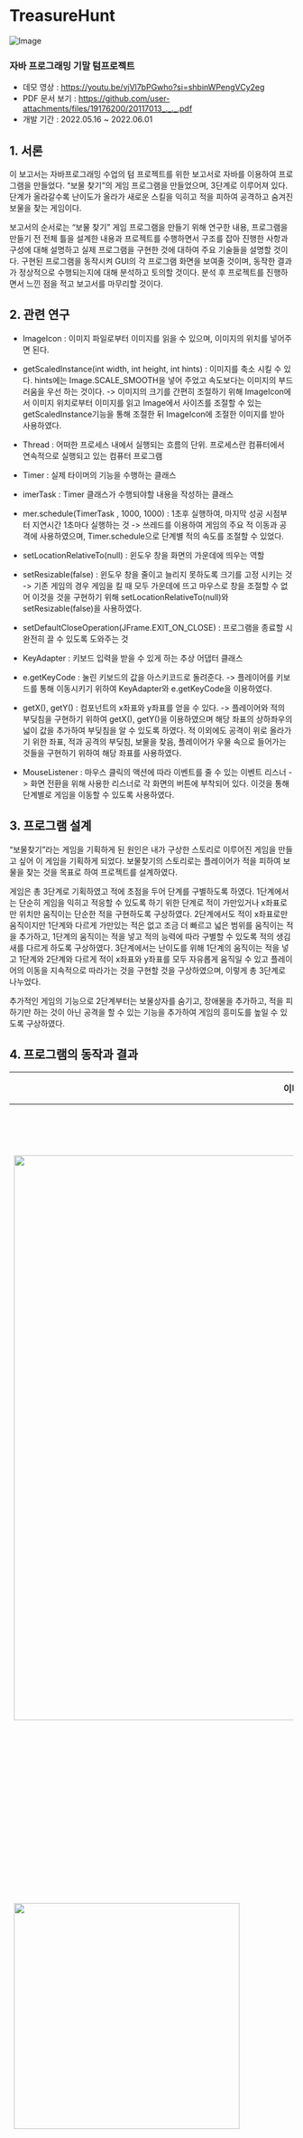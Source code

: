 # TreasureHunt
![Image](https://github.com/user-attachments/assets/423e7036-429b-4ec1-998e-4ada7f7e398f)
### 자바 프로그래밍 기말 텀프로젝트

- 데모 영상 : https://youtu.be/vjVl7bPGwho?si=shbinWPengVCy2eg
- PDF 문서 보기 : https://github.com/user-attachments/files/19176200/20117013_._._.pdf
- 개발 기간 : 2022.05.16 ~ 2022.06.01

## 1. 서론
이 보고서는 자바프로그래밍 수업의 텀 프로젝트를 위한 보고서로 자바를 이용하여 프로그램을 만들었다. “보물 찾기”의 게임 프로그램을 만들었으며, 3단계로 이루어져 있다. 단계가 올라갈수록 난이도가 올라가 새로운 스킬을 익히고 적을 피하여 공격하고 숨겨진 보물을 찾는 게임이다.

 보고서의 순서로는 “보물 찾기” 게임 프로그램을 만들기 위해 연구한 내용, 프로그램을 만들기 전 전체 틀을 설계한 내용과 프로젝트를 수행하면서 구조를 잡아 진행한 사항과 구성에 대해 설명하고 실제 프로그램을 구현한 것에 대하여 주요 기술들을 설명할 것이다. 구현된 프로그램을 동작시켜 GUI의 각 프로그램 화면을 보여줄 것이며, 동작한 결과가 정상적으로 수행되는지에 대해 분석하고 토의할 것이다. 분석 후 프로젝트를 진행하면서 느낀 점을 적고 보고서를 마무리할 것이다.

 ## 2. 관련 연구
- ImageIcon : 이미지 파일로부터 이미지를 읽을 수 있으며, 이미지의 위치를 넣어주면 된다.
- getScaledInstance(int width, int height, int hints) : 이미지를 축소 시킬 수 있다. hints에는 Image.SCALE_SMOOTH을 넣어 주었고 속도보다는 이미지의 부드러움을 우선 하는 것이다.
-> 이미지의 크기를 간편히 조절하기 위해 ImageIcon에서 이미지 위치로부터 이미지를 읽고 Image에서 사이즈를 조절할 수 있는 getScaledInstance기능을 통해 조절한 뒤 ImageIcon에 조절한 이미지를 받아 사용하였다.

- Thread : 어떠한 프로세스 내에서 실행되는 흐름의 단위. 프로세스란 컴퓨터에서 연속적으로 실행되고 있는 컴퓨터 프로그램
- Timer : 실제 타이머의 기능을 수행하는 클래스
- imerTask : Timer 클래스가 수행되야할 내용을 작성하는 클래스
- mer.schedule(TimerTask , 1000, 1000) : 1초후 실행하여, 마지막 성공 시점부터 지연시간 1초마다 실행하는 것
-> 쓰레드를 이용하여 게임의 주요 적 이동과 공격에 사용하였으며, Timer.schedule으로 단계별 적의 속도를 조절할 수 있었다.

- setLocationRelativeTo(null) : 윈도우 창을 화면의 가운데에 띄우는 역할
- setResizable(false) : 윈도우 창을 줄이고 늘리지 못하도록 크기를 고정 시키는 것
-> 기존 게임의 경우 게임을 킬 때 모두 가운데에 뜨고 마우스로 창을 조절할 수 없어 이것을 것을 구현하기 위해 setLocationRelativeTo(null)와 setResizable(false)을 사용하였다.

- setDefaultCloseOperation(JFrame.EXIT_ON_CLOSE) : 프로그램을 종료할 시 완전히 끌 수 있도록 도와주는 것

- KeyAdapter : 키보드 입력을 받을 수 있게 하는 추상 어댑터 클래스
- e.getKeyCode : 눌린 키보드의 값을 아스키코드로 돌려준다.
-> 플레이어를 키보드를 통해 이동시키기 위하여 KeyAdapter와 e.getKeyCode을 이용하였다.

- getX(), getY() : 컴포넌트의 x좌표와 y좌표를 얻을 수 있다. 
-> 플레이어와 적의 부딪침을 구현하기 위하여 getX(), getY()을 이용하였으며 해당 좌표의 상하좌우의 넓이 값을 추가하여 부딪침을 알 수 있도록 하였다. 적 이외에도 공격이 위로 올라가기 위한 좌표, 적과 공격의 부딪침, 보물을 찾음, 플레이어가 우물 속으로 들어가는 것들을 구현하기 위하여 해당 좌표를 사용하였다. 

- MouseListener : 마우스 클릭의 액션에 따라 이벤트를 줄 수 있는 이벤트 리스너
-> 화면 전환을 위해 사용한 리스너로 각 화면의 버튼에 부착되어 있다. 이것을 통해 단계별로 게임을 이동할 수 있도록 사용하였다.

## 3. 프로그램 설계
“보물찾기”라는 게임을 기획하게 된 원인은 내가 구상한 스토리로 이루어진 게임을 만들고 싶어 이 게임을 기획하게 되었다. 보물찾기의 스토리로는 플레이어가 적을 피하여 보물을 찾는 것을 목표로 하여 프로젝트를 설계하였다.

 게임은 총 3단계로 기획하였고 적에 초점을 두어 단계를 구별하도록 하였다. 1단계에서는 단순히 게임을 익히고 적응할 수 있도록 하기 위한 단계로 적이 가만있거나 x좌표로만 위치만 움직이는 단순한 적을 구현하도록 구상하였다. 
2단계에서도 적이 x좌표로만 움직이지만 1단계와 다르게 가만있는 적은 없고 조금 더 빠르고 넓은 범위를 움직이는 적을 추가하고, 1단계의 움직이는 적을 넣고 적의 능력에 따라 구별할 수 있도록 적의 생김새를 다르게 하도록 구상하였다.
3단계에서는 난이도를 위해 1단계의 움직이는 적을 넣고 1단계와 2단계와 다르게 적이 x좌표와 y좌표를 모두 자유롭게 움직일 수 있고 플레이어의 이동을 지속적으로 따라가는 것을 구현할 것을 구상하였으며, 이렇게 총 3단계로 나누었다.

추가적인 게임의 기능으로 2단계부터는 보물상자를 숨기고, 장애물을 추가하고, 적을 피하기만 하는 것이 아닌 공격을 할 수 있는 기능을 추가하여 게임의 흥미도를 높일 수 있도록 구상하였다.

## 4. 프로그램의 동작과 결과
| 이미지 | 설명 |
|--------|------|
| <img src="https://github.com/user-attachments/assets/6b19077f-758d-4f75-bfd3-0bb344d3d9f5" width="1000"> | 프로그램을 실행하였을 때 처음으로 뜨는 창이며, 게임 시작, 게임 설명 버튼을 클릭할 수 있고 게임의 전체 노래가 실행된다. |
| <img src="https://github.com/user-attachments/assets/535afd06-7057-48e8-9a08-20f937a302b0" width="400"> | 게임 설명 버튼을 눌렀을 때 뜨는 창이며, 오른쪽 상단의 X 버튼을 누르면 창을 닫을 수 있다. |
| <img src="https://github.com/user-attachments/assets/54e4eeda-783b-4233-ab0a-05e1cf4deb89" width="400"> | 게임 시작 버튼을 눌렀을 때 뜨는 창이며, 단계별로 게임이 진행된다. 1단계에서는 검은 머리를 한 적 3개는 좌우로 움직이고, 2개는 고정적인 자리에 있다. 핑크 머리를 한 플레이어는 상하좌우로 움직일 수 있다. |
| <img src="https://github.com/user-attachments/assets/4e389d7a-c32b-4caa-8d8e-0f7a885b14a2" width="400"> | 보물상자 앞에 가서 스페이스바를 누르면 다음 단계로 넘어갈 수 있는 창이 뜬다. |
| <img src="https://github.com/user-attachments/assets/b481525f-503c-438c-892c-281746e2bbb2" width="400"> | 다음 단계와 처음 화면으로 넘어갈 수 있는 1단계 창이다. 버튼을 클릭하면 해당 버튼의 화면으로 이동하며, 1시간 동안 버튼을 클릭하지 않으면 창이 하나 더 뜬다. |
| <img src="https://github.com/user-attachments/assets/518b5c11-0648-46b0-84c7-233bd6a736b6" width="400"> | 2단계 게임 창이며, 연두색 머리를 한 적은 좌우로 움직인다. 검은색 머리를 한 적보다 빠르고 더 넓은 범위를 움직인다. |
| <img src="https://github.com/user-attachments/assets/6cfff830-025f-48d2-b722-233d65a0bba1" width="400"> | 2단계부터 플레이어는 스페이스바를 눌러 적을 공격할 수 있다. 홀수 번 누르면 공격하고 짝수 번 누르면 공격을 해제한다. 공격 및 적을 맞췄을 때 효과음이 발생한다. |
| <img src="https://github.com/user-attachments/assets/fb76ac15-3499-4282-98e4-3a01ed2db8d4" width="400"> | 적을 모두 공격하면 보물상자가 생기며, 플레이어가 보물상자 앞에서 스페이스바를 누르면 다음 단계로 넘어갈 수 있는 창이 뜬다. |
| <img src="https://github.com/user-attachments/assets/0d3ae822-9791-4231-af50-32a3d4046404" width="400"> | 다음 단계와 처음 화면으로 넘어갈 수 있는 2단계 창이다. 버튼을 클릭하면 해당 버튼의 화면으로 이동한다. |
| <img src="https://github.com/user-attachments/assets/72f9bee3-0f12-4484-96a7-7f3ee0b430d4" width="400"> | 플레이어가 적과 부딪치거나 우물에 빠졌을 경우 보물찾기 실패 창이 뜨며, 처음 화면으로 이동할 수 있는 버튼을 누를 수 있다. |
| <img src="https://github.com/user-attachments/assets/f168ac00-7d49-4bef-a114-ef8fd60b48dc" width="400"> | 마지막 단계인 3단계에서는 검은색과 연두색이 섞인 머리를 한 적이 플레이어를 쫓아온다. 공격을 수행하고 적을 맞췄을 때 효과음이 발생한다. |
| <img src="https://github.com/user-attachments/assets/626b330d-50a6-401b-b74b-e4b6580ad5ba" width="400"> | 적을 모두 공격하면 보물상자가 생기며, 플레이어가 보물상자 앞에서 스페이스바를 누르면 처음으로 돌아갈 수 있는 창이 뜬다. |
| <img src="https://github.com/user-attachments/assets/f8f9f29b-2975-434d-a420-b82756f4dc62" width="400"> | 처음 화면으로 넘어갈 수 있는 3단계 보물찾기 성공 창이다. 버튼을 클릭하면 해당 버튼의 화면으로 이동한다. |


## 5. 결론
 처음에 가장 먼저 무엇을 만들 것인지 카테고리를 고민하였고 서비스를 제공해주는 프로그램보다는 흥미를 느낄 수 있는 게임 프로그램을 만드는 것이 가장 좋겠다고 생각하여 게임이라는 카테고리를 잡고 프로젝트를 시작하였다.

 게임의 종류 중에서는 크레이지 아케이드를 주제 삼았다. 하지만 하는 도중 2인 플레이와 채팅을 주고받는 것을 모두 구현하기에는 연구할 시간이 조금 부족하다고 생각하여 다른 게임의 주제를 생각하였고 모작보다는 게임의 스토리를 처음부터 끝까지 짜서 구현하고 싶은 생각이 들어 “보물찾기”라는 게임을 구현하기 시작하였다.
“보물찾기”라는 게임을 만들면서 생각하는 것과 다르게 잘 표현하지 못했던 것들은 하는 도중 스토리를 조금씩 변경하면서 다른 방안의 기능들을 만들고 추가하면서 더 재미있게 프로젝트를 진행할 수 있었으며. 원하는 것을 구현하고 싶을 때 도전하는 것에 대한 두려움은 이젠 전혀 없어진 것 같아 좋은 시간이었다.

항상 텀프로젝트를 하면서 느끼는 거지만 하나의 언어를 수업시간에 배워 이것을 이용하여 스스로 프로그램을 개발한다는 것이 너무 재미있는 것 같다. 또한 작은 개발이었지만 이런 경험을 통해 또 다른 개발을 어떻게 해나갈지 고민할 수 있다는 것이 행복한 것 같다.
